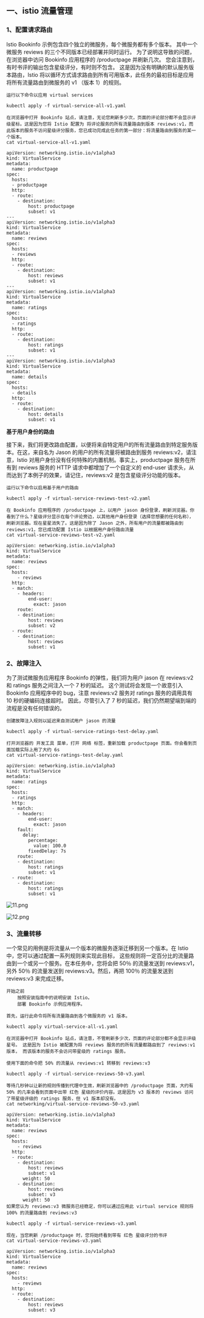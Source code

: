 ## 一、istio 流量管理

### 1、配置请求路由

 Istio Bookinfo 示例包含四个独立的微服务，每个微服务都有多个版本。 其中一个微服务 reviews 的三个不同版本已经部署并同时运行。 为了说明这导致的问题，在浏览器中访问 Bookinfo 应用程序的 /productpage 并刷新几次。 您会注意到，有时书评的输出包含星级评分，有时则不包含。 这是因为没有明确的默认服务版本路由，Istio 将以循环方式请求路由到所有可用版本，此任务的最初目标是应用将所有流量路由到微服务的 v1 （版本 1）的规则。

```
运行以下命令以应用 virtual services

kubectl apply -f virtual-service-all-v1.yaml

在浏览器中打开 Bookinfo 站点，请注意，无论您刷新多少次，页面的评论部分都不会显示评级星标。这是因为您将 Istio 配置为 将评论服务的所有流量路由到版本 reviews:v1，而此版本的服务不访问星级评分服务，您已成功完成此任务的第一部分：将流量路由到服务的某一个版本。
cat virtual-service-all-v1.yaml

apiVersion: networking.istio.io/v1alpha3
kind: VirtualService
metadata:
  name: productpage
spec:
  hosts:
  - productpage
  http:
  - route:
    - destination:
        host: productpage
        subset: v1
---
apiVersion: networking.istio.io/v1alpha3
kind: VirtualService
metadata:
  name: reviews
spec:
  hosts:
  - reviews
  http:
  - route:
    - destination:
        host: reviews
        subset: v1
---
apiVersion: networking.istio.io/v1alpha3
kind: VirtualService
metadata:
  name: ratings
spec:
  hosts:
  - ratings
  http:
  - route:
    - destination:
        host: ratings
        subset: v1
---
apiVersion: networking.istio.io/v1alpha3
kind: VirtualService
metadata:
  name: details
spec:
  hosts:
  - details
  http:
  - route:
    - destination:
        host: details
        subset: v1
```

**基于用户身份的路由**

 接下来，我们将更改路由配置，以便将来自特定用户的所有流量路由到特定服务版本。在这，来自名为 Jason 的用户的所有流量将被路由到服务 reviews:v2，请注意，Istio 对用户身份没有任何特殊的内置机制。事实上，productpage 服务在所有到 reviews 服务的 HTTP 请求中都增加了一个自定义的 end-user 请求头，从而达到了本例子的效果，请记住，reviews:v2 是包含星级评分功能的版本。

```
运行以下命令以启用基于用户的路由

kubectl apply -f virtual-service-reviews-test-v2.yaml

在 Bookinfo 应用程序的 /productpage 上，以用户 jason 身份登录，刷新浏览器。你看到了什么？星级评分显示在每个评论旁边，以其他用户身份登录（选择您想要的任何名称），刷新浏览器。现在星星消失了。这是因为除了 Jason 之外，所有用户的流量都被路由到 reviews:v1，您已成功配置 Istio 以根据用户身份路由流量
cat virtual-service-reviews-test-v2.yaml

apiVersion: networking.istio.io/v1alpha3
kind: VirtualService
metadata:
  name: reviews
spec:
  hosts:
    - reviews
  http:
  - match:
    - headers:
        end-user:
          exact: jason
    route:
    - destination:
        host: reviews
        subset: v2
  - route:
    - destination:
        host: reviews
        subset: v1
```

### 2、故障注入

 为了测试微服务应用程序 Bookinfo 的弹性，我们将为用户 jason 在 reviews:v2 和 ratings 服务之间注入一个 7 秒的延迟。 这个测试将会发现一个故意引入 Bookinfo 应用程序中的 bug，注意 reviews:v2 服务对 ratings 服务的调用具有 10 秒的硬编码连接超时。 因此，尽管引入了 7 秒的延迟，我们仍然期望端到端的流程是没有任何错误的。

```
创建故障注入规则以延迟来自测试用户 jason 的流量

kubectl apply -f virtual-service-ratings-test-delay.yaml

打开浏览器的 开发工具 菜单，打开 网络 标签，重新加载 productpage 页面。你会看到页面加载实际上用了大约 6s
cat virtual-service-ratings-test-delay.yaml

apiVersion: networking.istio.io/v1alpha3
kind: VirtualService
metadata:
  name: ratings
spec:
  hosts:
  - ratings
  http:
  - match:
    - headers:
        end-user:
          exact: jason
    fault:
      delay:
        percentage:
          value: 100.0
        fixedDelay: 7s
    route:
    - destination:
        host: ratings
        subset: v1
  - route:
    - destination:
        host: ratings
        subset: v1
```

![11.png](https://www.zutuanxue.com:8000/static/media/images/2020/10/12/1602491506327.png)

![12.png](https://www.zutuanxue.com:8000/static/media/images/2020/10/12/1602491517600.png)

### 3、流量转移

 一个常见的用例是将流量从一个版本的微服务逐渐迁移到另一个版本。在 Istio 中，您可以通过配置一系列规则来实现此目标， 这些规则将一定百分比的流量路由到一个或另一个服务。在本任务中，您将会把 50％ 的流量发送到 reviews:v1，另外 50％ 的流量发送到 reviews:v3。然后，再把 100％ 的流量发送到 reviews:v3 来完成迁移。

```
开始之前
	按照安装指南中的说明安装 Istio。
	部署 Bookinfo 示例应用程序。
	
首先，运行此命令将所有流量路由到各个微服务的 v1 版本。

kubectl apply virtual-service-all-v1.yaml

在浏览器中打开 Bookinfo 站点，请注意，不管刷新多少次，页面的评论部分都不会显示评级星号。 这是因为 Istio 被配置为将 reviews 服务的的所有流量都路由到了 reviews:v1 版本， 而该版本的服务不会访问带星级的 ratings 服务。

使用下面的命令把 50% 的流量从 reviews:v1 转移到 reviews:v3

kubectl apply -f virtual-service-reviews-50-v3.yaml

等待几秒钟以让新的规则传播到代理中生效，刷新浏览器中的 /productpage 页面，大约有 50% 的几率会看到页面中出带 红色 星级的评价内容。这是因为 v3 版本的 reviews 访问了带星级评级的 ratings 服务，但 v1 版本却没有。
cat networking/virtual-service-reviews-50-v3.yaml

apiVersion: networking.istio.io/v1alpha3
kind: VirtualService
metadata:
  name: reviews
spec:
  hosts:
    - reviews
  http:
  - route:
    - destination:
        host: reviews
        subset: v1
      weight: 50
    - destination:
        host: reviews
        subset: v3
      weight: 50
如果您认为 reviews:v3 微服务已经稳定，你可以通过应用此 virtual service 规则将 100% 的流量路由到 reviews:v3

kubectl apply -f virtual-service-reviews-v3.yaml

现在，当您刷新 /productpage 时，您将始终看到带有 红色 星级评分的书评
cat virtual-service-reviews-v3.yaml

apiVersion: networking.istio.io/v1alpha3
kind: VirtualService
metadata:
  name: reviews
spec:
  hosts:
    - reviews
  http:
  - route:
    - destination:
        host: reviews
        subset: v3
```